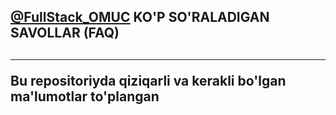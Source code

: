 <h2><a href="https://t.me/FullStack_OMUC">@FullStack_OMUC</a> KO'P SO'RALADIGAN SAVOLLAR (FAQ)<h2>
<hr>
Bu repositoriyda qiziqarli va kerakli bo'lgan ma'lumotlar to'plangan
